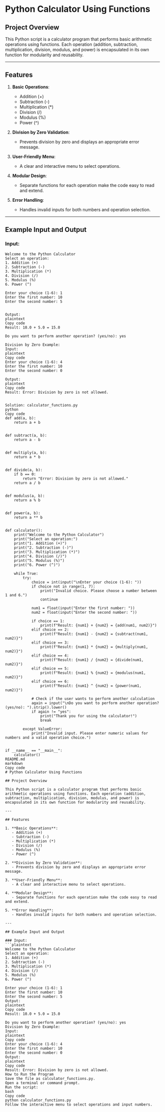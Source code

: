 # Python Calculator Using Functions

## Project Overview

This Python script is a calculator program that performs basic arithmetic operations using functions. Each operation (addition, subtraction, multiplication, division, modulus, and power) is encapsulated in its own function for modularity and reusability.

---

## Features

1. **Basic Operations**:
   - Addition (+)
   - Subtraction (-)
   - Multiplication (*)
   - Division (/)
   - Modulus (%)
   - Power (^)

2. **Division by Zero Validation**:
   - Prevents division by zero and displays an appropriate error message.

3. **User-Friendly Menu**:
   - A clear and interactive menu to select operations.

4. **Modular Design**:
   - Separate functions for each operation make the code easy to read and extend.

5. **Error Handling**:
   - Handles invalid inputs for both numbers and operation selection.

---

## Example Input and Output

### Input:
```plaintext
Welcome to the Python Calculator
Select an operation:
1. Addition (+)
2. Subtraction (-)
3. Multiplication (*)
4. Division (/)
5. Modulus (%)
6. Power (^)

Enter your choice (1-6): 1
Enter the first number: 10
Enter the second number: 5


Output:
plaintext
Copy code
Result: 10.0 + 5.0 = 15.0

Do you want to perform another operation? (yes/no): yes

Division by Zero Example:
Input:
plaintext
Copy code
Enter your choice (1-6): 4
Enter the first number: 10
Enter the second number: 0

Output:
plaintext
Copy code
Result: Error: Division by zero is not allowed.


Solution: calculator_functions.py
python
Copy code
def add(a, b):
    return a + b


def subtract(a, b):
    return a - b


def multiply(a, b):
    return a * b


def divide(a, b):
    if b == 0:
        return "Error: Division by zero is not allowed."
    return a / b


def modulus(a, b):
    return a % b


def power(a, b):
    return a ** b


def calculator():
    print("Welcome to the Python Calculator")
    print("Select an operation:")
    print("1. Addition (+)")
    print("2. Subtraction (-)")
    print("3. Multiplication (*)")
    print("4. Division (/)")
    print("5. Modulus (%)")
    print("6. Power (^)")

    while True:
        try:
            choice = int(input("\nEnter your choice (1-6): "))
            if choice not in range(1, 7):
                print("Invalid choice. Please choose a number between 1 and 6.")
                continue

            num1 = float(input("Enter the first number: "))
            num2 = float(input("Enter the second number: "))

            if choice == 1:
                print(f"Result: {num1} + {num2} = {add(num1, num2)}")
            elif choice == 2:
                print(f"Result: {num1} - {num2} = {subtract(num1, num2)}")
            elif choice == 3:
                print(f"Result: {num1} * {num2} = {multiply(num1, num2)}")
            elif choice == 4:
                print(f"Result: {num1} / {num2} = {divide(num1, num2)}")
            elif choice == 5:
                print(f"Result: {num1} % {num2} = {modulus(num1, num2)}")
            elif choice == 6:
                print(f"Result: {num1} ^ {num2} = {power(num1, num2)}")

            # Check if the user wants to perform another calculation
            again = input("\nDo you want to perform another operation? (yes/no): ").strip().lower()
            if again != "yes":
                print("Thank you for using the calculator!")
                break

        except ValueError:
            print("Invalid input. Please enter numeric values for numbers and a valid operation choice.")


if __name__ == "__main__":
    calculator()
README.md
markdown
Copy code
# Python Calculator Using Functions

## Project Overview

This Python script is a calculator program that performs basic arithmetic operations using functions. Each operation (addition, subtraction, multiplication, division, modulus, and power) is encapsulated in its own function for modularity and reusability.

---

## Features

1. **Basic Operations**:
   - Addition (+)
   - Subtraction (-)
   - Multiplication (*)
   - Division (/)
   - Modulus (%)
   - Power (^)

2. **Division by Zero Validation**:
   - Prevents division by zero and displays an appropriate error message.

3. **User-Friendly Menu**:
   - A clear and interactive menu to select operations.

4. **Modular Design**:
   - Separate functions for each operation make the code easy to read and extend.

5. **Error Handling**:
   - Handles invalid inputs for both numbers and operation selection.

---

## Example Input and Output

### Input:
```plaintext
Welcome to the Python Calculator
Select an operation:
1. Addition (+)
2. Subtraction (-)
3. Multiplication (*)
4. Division (/)
5. Modulus (%)
6. Power (^)

Enter your choice (1-6): 1
Enter the first number: 10
Enter the second number: 5
Output:
plaintext
Copy code
Result: 10.0 + 5.0 = 15.0

Do you want to perform another operation? (yes/no): yes
Division by Zero Example:
Input:
plaintext
Copy code
Enter your choice (1-6): 4
Enter the first number: 10
Enter the second number: 0
Output:
plaintext
Copy code
Result: Error: Division by zero is not allowed.
How to Run the Program
Save the file as calculator_functions.py.
Open a terminal or command prompt.
Run the script:
bash
Copy code
python calculator_functions.py
Follow the interactive menu to select operations and input numbers.